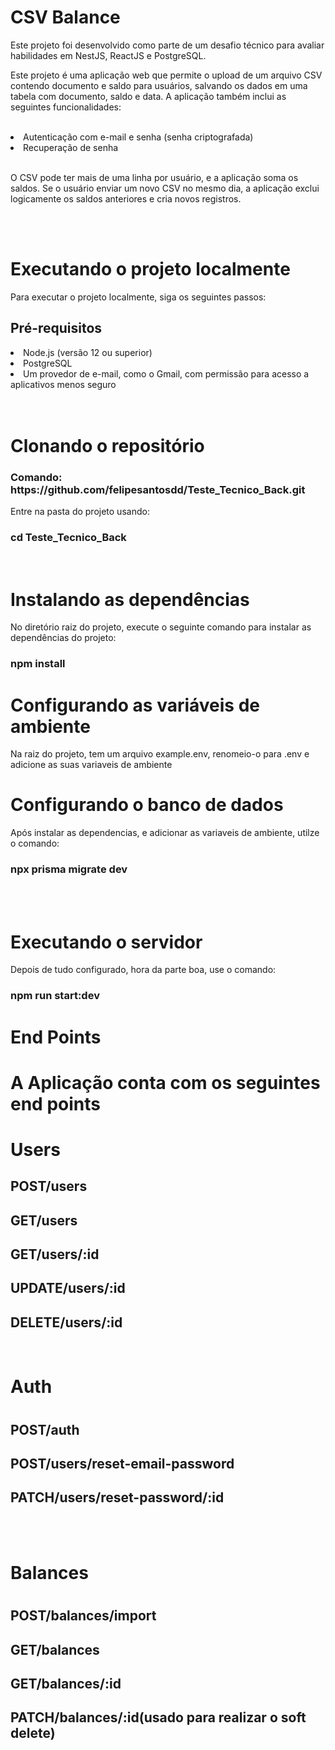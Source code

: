 <h1>CSV Balance</h1>
<p>Este projeto foi desenvolvido como parte de um desafio técnico para avaliar habilidades em NestJS, ReactJS e PostgreSQL.</p>

<p>Este projeto é uma aplicação web que permite o upload de um arquivo CSV contendo documento e saldo para usuários, salvando os dados em uma tabela com documento, saldo e data. A aplicação também inclui as seguintes funcionalidades:</p>
<br>
<li>Autenticação com e-mail e senha (senha criptografada)</li>

<li>Recuperação de senha</li>
<br>
<p>O CSV pode ter mais de uma linha por usuário, e a aplicação soma os saldos. Se o usuário enviar um novo CSV no mesmo dia, a aplicação exclui logicamente os saldos anteriores e cria novos registros.</p>

<br><br>
<h1>Executando o projeto localmente</h1>
<p>Para executar o projeto localmente, siga os seguintes passos:</p>

<h2>Pré-requisitos</h2>
<li>Node.js (versão 12 ou superior)</li>
<li>PostgreSQL</li>
<li>Um provedor de e-mail, como o Gmail, com permissão para acesso a aplicativos menos seguro</li>
<br><br>
<h1>Clonando o repositório</h1>
<h3>Comando: https://github.com/felipesantosdd/Teste_Tecnico_Back.git</h3>
<p>Entre na pasta do projeto usando:</p>
<h3>cd Teste_Tecnico_Back</h3>
<br>


<h1>Instalando as dependências</h1>
<p>No diretório raiz do projeto, execute o seguinte comando para instalar as dependências do projeto:</p>
<h3>npm install</h3>

<h3></h3>

<h1>Configurando as variáveis de ambiente</h1>
<p>Na raiz do projeto, tem um arquivo example.env, renomeio-o para .env e adicione as suas variaveis de ambiente<p>

<h1>Configurando o banco de dados</h1>
<p>Após instalar as dependencias, e adicionar as variaveis de ambiente, utilze o comando:<p>
<h3>npx prisma migrate dev</h3>
<br/>
<br/>
<h1>Executando o servidor</h1>
<p>Depois de tudo configurado, hora da parte boa, use o comando:<p>
<h3>npm run start:dev</h3>

<h1>End Points<h1>
<p>A Aplicação conta com os seguintes end points<p>

<h1>Users</h1>
<h2>POST/users</h2>
<h2>GET/users</h2>
<H2>GET/users/:id</H2>
<H2>UPDATE/users/:id</h2>
<H2>DELETE/users/:id</h2>
<br>
<h1>Auth<h1>
<h2>POST/auth<h2>
<H2>POST/users/reset-email-password</h2>
<H2>PATCH/users/reset-password/:id</h2>
<br></br>
<h1>Balances<h1>
<H2>POST/balances/import</h2>
<H2>GET/balances</h2>
<H2>GET/balances/:id</h2>
<H2>PATCH/balances/:id(usado para realizar o soft delete)</h2>